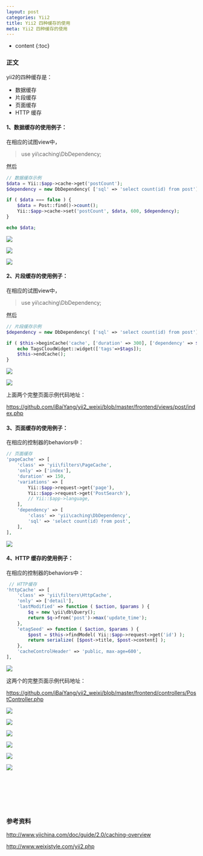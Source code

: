 ```yaml
---
layout: post
categories: Yii2
title: Yii2 四种缓存的使用 
meta: Yii2 四种缓存的使用 
---
```

* content
{:toc}

### 正文

yii2的四种缓存是：
* 数据缓存
* 片段缓存
* 页面缓存
* HTTP 缓存

#### 1、数据缓存的使用例子：

在相应的试图view中，

>  use yii\caching\DbDependency; 

然后

```php
// 数据缓存示例
$data = Yii::$app->cache->get('postCount');
$dependency = new DbDependency( ['sql' => 'select count(id) from post'] );

if ( $data === false ) {
    $data = Post::find()->count();
    Yii::$app->cache->set('postCount', $data, 600, $dependency);
}

echo $data; 
```

![](http://s15.sinaimg.cn/mw690/001XbchKzy7fdl9VEbY6e&690)

![](http://s14.sinaimg.cn/mw690/001XbchKzy7fdlwAMuV3d&690)

![](http://s8.sinaimg.cn/mw690/001XbchKzy7fdlFPGoDb7&690)

#### 2、片段缓存的使用例子：

在相应的试图view中，

>  use yii\caching\DbDependency; 

然后

```php
// 片段缓存示例
$dependency = new DbDependency( ['sql' => 'select count(id) from post'] );

if ( $this->beginCache('cache', ['duration' => 300], ['dependency' => $dependency]) ) {
    echo TagsCloudWidget::widget(['tags'=>$tags]);
    $this->endCache();
} 
```

![](http://s2.sinaimg.cn/mw690/001XbchKzy7fdlczd5L61&690)

![](http://s3.sinaimg.cn/mw690/001XbchKzy7fdlPW1d8b2&690)

上面两个完整页面示例代码地址：

<https://github.com/iBaiYang/yii2_weixi/blob/master/frontend/views/post/index.php>

#### 3、页面缓存的使用例子：

在相应的控制器的behaviors中：

```php
// 页面缓存
'pageCache' => [
    'class' => 'yii\filters\PageCache',
    'only' => ['index'],
    'duration' => 150,
    'variations' => [
        Yii::$app->request->get('page'),
        Yii::$app->request->get('PostSearch'),
        // Yii::$app->language,
    ],
    'dependency' => [
        'class' => 'yii\caching\DbDependency',
        'sql' => 'select count(id) from post',
    ],
], 
```

![](http://s9.sinaimg.cn/mw690/001XbchKzy7fdlUczj268&690)

#### 4、HTTP 缓存的使用例子：

在相应的控制器的behaviors中：

```php
 // HTTP缓存
'httpCache' => [
    'class' => 'yii\filters\HttpCache',
    'only' => ['detail'],
    'lastModified' => function ( $action, $params ) {
        $q = new \yii\db\Query();
        return $q->from('post')->max('update_time');
    },
    'etagSeed' => function ( $action, $params ) {
        $post = $this->findModel( Yii::$app->request->get('id') );
        return serialize( [$post->title, $post->content] );
    },
    'cacheControlHeader' => 'public, max-age=600',
], 
```

![](http://s4.sinaimg.cn/mw690/001XbchKzy7fdlZwTIv93&690)

这两个的完整页面示例代码地址：

<https://github.com/iBaiYang/yii2_weixi/blob/master/frontend/controllers/PostController.php>

![](http://s16.sinaimg.cn/mw690/001XbchKzy7fdmmGSJhdf&690)

![](http://s9.sinaimg.cn/mw690/001XbchKzy7fdmmKARi68&690)

![](http://s14.sinaimg.cn/mw690/001XbchKzy7fdmmO7bTcd&690)

![](http://s5.sinaimg.cn/mw690/001XbchKzy7fdmmRzKc74&690)

![](http://s15.sinaimg.cn/mw690/001XbchKzy7fdmmWCVU2e&690)

![](http://s11.sinaimg.cn/mw690/001XbchKzy7fdmmZfmy2a&690)




<br/><br/><br/><br/><br/>
### 参考资料 

<http://www.yiichina.com/doc/guide/2.0/caching-overview>

<http://www.weixistyle.com/yii2.php>

